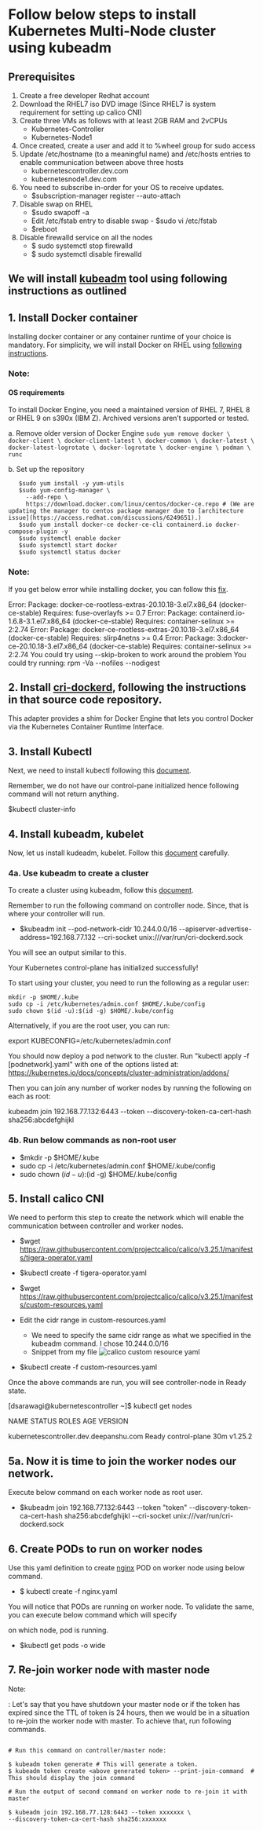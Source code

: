 # Follow below steps to install Kubernetes Multi-Node cluster using kubeadm

## Prerequisites

1. Create a free developer Redhat account
2. Download the RHEL7 iso DVD image (Since RHEL7 is system requirement for setting up calico CNI)
3. Create three VMs as follows with at least 2GB RAM and 2vCPUs
    - Kubernetes-Controller
    - Kubernetes-Node1
4. Once created, create a user and add it to %wheel group for sudo access
5. Update /etc/hostname (to a meaningful name) and /etc/hosts entries to enable communication between above three hosts
   - kubernetescontroller.dev.com
   - kubernetesnode1.dev.com
6. You need to subscribe in-order for your OS to receive updates.
   - $subscription-manager register --auto-attach
7. Disable swap on RHEL
   - $sudo swapoff -a
   - Edit /etc/fstab entry to disable swap - $sudo vi /etc/fstab
   - $reboot
8. Disable firewalld service on all the nodes
   - $ sudo systemctl stop firewalld
   - $ sudo systemctl disable firewalld

## We will install [kubeadm](https://kubernetes.io/docs/setup/production-environment/tools/kubeadm/install-kubeadm/) tool using following instructions as outlined
## 1. Install Docker container

Installing docker container or any container runtime of your choice is mandatory.
For simplicity, we will install Docker on RHEL using [following instructions](https://docs.docker.com/engine/install/rhel/).

### Note:
#### OS requirements
To install Docker Engine, you need a maintained version of RHEL 7, RHEL 8 or RHEL 9 on s390x (IBM Z). Archived versions aren’t supported or tested.

a. Remove older version of Docker Engine
    ```
     sudo yum remove docker \
     docker-client \
     docker-client-latest \
     docker-common \
     docker-latest \
     docker-latest-logrotate \
     docker-logrotate \
     docker-engine \
     podman \
     runc
     ```

b. Set up the repository
```
   $sudo yum install -y yum-utils
   $sudo yum-config-manager \
     --add-repo \
     https://download.docker.com/linux/centos/docker-ce.repo # (We are updating the manager to centos package manager due to [architecture issue](https://access.redhat.com/discussions/6249651).)
   $sudo yum install docker-ce docker-ce-cli containerd.io docker-compose-plugin -y
   $sudo systemctl enable docker
   $sudo systemctl start docker
   $sudo systemctl status docker
```

### Note:

If you get below error while installing docker, you can follow this [fix](https://stackoverflow.com/questions/65878769/cannot-install-docker-in-a-rhel-server).

Error: Package: docker-ce-rootless-extras-20.10.18-3.el7.x86_64 (docker-ce-stable)
Requires: fuse-overlayfs >= 0.7
Error: Package: containerd.io-1.6.8-3.1.el7.x86_64 (docker-ce-stable)
Requires: container-selinux >= 2:2.74
Error: Package: docker-ce-rootless-extras-20.10.18-3.el7.x86_64 (docker-ce-stable)
Requires: slirp4netns >= 0.4
Error: Package: 3:docker-ce-20.10.18-3.el7.x86_64 (docker-ce-stable)
Requires: container-selinux >= 2:2.74
You could try using --skip-broken to work around the problem
You could try running: rpm -Va --nofiles --nodigest

## 2. Install [cri-dockerd](https://github.com/Mirantis/cri-dockerd), following the instructions in that source code repository.
This adapter provides a shim for Docker Engine that lets you control Docker via the Kubernetes Container Runtime Interface.

## 3. Install Kubectl
Next, we need to install kubectl following this [document](https://kubernetes.io/docs/tasks/tools/install-kubectl-linux/#install-using-native-package-management).

Remember, we do not have our control-pane initialized hence following command will not return anything.

$kubectl cluster-info

## 4. Install kubeadm, kubelet

Now, let us install kudeadm, kubelet. Follow this [document](https://kubernetes.io/docs/setup/production-environment/tools/kubeadm/install-kubeadm/) carefully.

### 4a. Use kubeadm to create a cluster

To create a cluster using kubeadm, follow this [document](https://kubernetes.io/docs/setup/production-environment/tools/kubeadm/create-cluster-kubeadm/).

Remember to run the following command on controller node. Since, that is where your controller will run.

- $kubeadm init --pod-network-cidr 10.244.0.0/16 --apiserver-advertise-address=192.168.77.132 --cri-socket unix:///var/run/cri-dockerd.sock

You will see an output similar to this.

Your Kubernetes control-plane has initialized successfully!

To start using your cluster, you need to run the following as a regular user:

```shell
mkdir -p $HOME/.kube
sudo cp -i /etc/kubernetes/admin.conf $HOME/.kube/config
sudo chown $(id -u):$(id -g) $HOME/.kube/config

```

Alternatively, if you are the root user, you can run:

export KUBECONFIG=/etc/kubernetes/admin.conf

You should now deploy a pod network to the cluster.
Run "kubectl apply -f [podnetwork].yaml" with one of the options listed at:
https://kubernetes.io/docs/concepts/cluster-administration/addons/

Then you can join any number of worker nodes by running the following on each as root:

kubeadm join 192.168.77.132:6443 --token --discovery-token-ca-cert-hash sha256:abcdefghijkl

### 4b. Run below commands as non-root user

- $mkdir -p $HOME/.kube
- sudo cp -i /etc/kubernetes/admin.conf $HOME/.kube/config
- sudo chown $(id -u):$(id -g) $HOME/.kube/config

## 5. Install calico CNI

We need to perform this step to create the network which will enable the communication between controller and worker nodes.

- $wget https://raw.githubusercontent.com/projectcalico/calico/v3.25.1/manifests/tigera-operator.yaml
- $kubectl create -f tigera-operator.yaml
- $wget https://raw.githubusercontent.com/projectcalico/calico/v3.25.1/manifests/custom-resources.yaml
- Edit the cidr range in custom-resources.yaml 
  - We need to specify the same cidr range as what we specified in the kubeadm command. I chose 10.244.0.0/16
  - Snippet from my file
  ![calico custom resource yaml](img.png)

- $kubectl create -f custom-resources.yaml

Once the above commands are run, you will see controller-node in Ready state.

[dsarawagi@kubernetescontroller ~]$ kubectl get nodes

NAME                                     STATUS   ROLES           AGE   VERSION

kubernetescontroller.dev.deepanshu.com   Ready    control-plane   30m   v1.25.2

## 5a. Now it is time to join the worker nodes our network.

Execute below command on each worker node as root user.

- $kubeadm join 192.168.77.132:6443 --token "token" --discovery-token-ca-cert-hash sha256:abcdefghijkl --cri-socket unix:///var/run/cri-dockerd.sock

## 6. Create PODs to run on worker nodes

Use this yaml definition to create [nginx](../Pods/nginx.yaml) POD on worker node using below command.
- $ kubectl create -f nginx.yaml

You will notice that PODs are running on worker node. To validate the same, you can execute below command which will specify

on which node, pod is running.

- $kubectl get pods -o wide

## 7. Re-join worker node with master node

Note:

: Let's say that you have shutdown your master node or if the token has expired since the TTL of token is 24 hours, then we
would be in a situation to re-join the worker node with master.
To achieve that, run following commands.

```shell

# Run this command on controller/master node:

$ kubeadm token generate # This will generate a token. 
$ kubeadm token create <above generated token> --print-join-command  # This should display the join command

# Run the output of second command on worker node to re-join it with master

$ kubeadm join 192.168.77.128:6443 --token xxxxxxx \
--discovery-token-ca-cert-hash sha256:xxxxxxx
```
